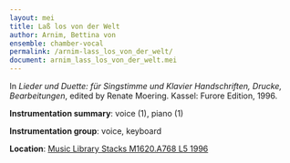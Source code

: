 ```yaml
---
layout: mei
title: Laß los von der Welt
author: Arnim, Bettina von
ensemble: chamber-vocal
permalink: /arnim-lass_los_von_der_welt/
document: arnim_lass_los_von_der_welt.mei
---
```


In *Lieder und Duette: für Singstimme und Klavier Handschriften, Drucke, Bearbeitungen*, edited by Renate Moering. Kassel: Furore Edition, 1996.

**Instrumentation summary**: voice (1), piano (1)

**Instrumentation group**: voice, keyboard

**Location**: <a href="https://tufts-primo.hosted.exlibrisgroup.com/permalink/f/bnf7qa/01TUN_ALMA2180485300003851" target="_blank">Music Library Stacks M1620.A768 L5 1996</a>
